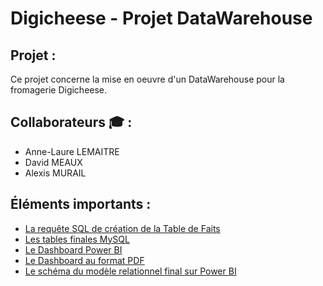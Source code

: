 # Digicheese - Projet DataWarehouse


## Projet :
Ce projet concerne la mise en oeuvre d'un DataWarehouse pour la fromagerie Digicheese.

##  Collaborateurs :mortar_board: :
- Anne-Laure LEMAITRE
- David MEAUX
- Alexis MURAIL

## Éléments importants : 
- [La requête SQL de création de la Table de Faits](https://github.com/Datalex0/Digicheese_Projet_DataWarehouse/blob/c42ee62b514113d24205c12588eef57aee860a51/Creation_table_de_faits.sql)
- [Les tables finales MySQL](https://github.com/Datalex0/Digicheese_Projet_DataWarehouse/blob/528d17a8005ca92aaa8047ecb4f77ec69613cac5/Tables%20MySQL.png)
- [Le Dashboard Power BI](https://github.com/Datalex0/Digicheese_Projet_DataWarehouse/blob/666576ef41ace22742d380045aea171dfb92166c/Digicheese_Datawarehouse.pbix)
- [Le Dashboard au format PDF](https://github.com/Datalex0/Digicheese_Projet_DataWarehouse/blob/b026120cf1a2101a21554d29efbc0fee35581861/Digicheese_Datawarehouse.pdf)
- [Le schéma du modèle relationnel final sur Power BI](https://github.com/Datalex0/Digicheese_Projet_DataWarehouse/blob/54378485e6d4ac93e969f5ca319a544570565854/Sch%C3%A9ma%20mod%C3%A8le%20relationnel.png)

